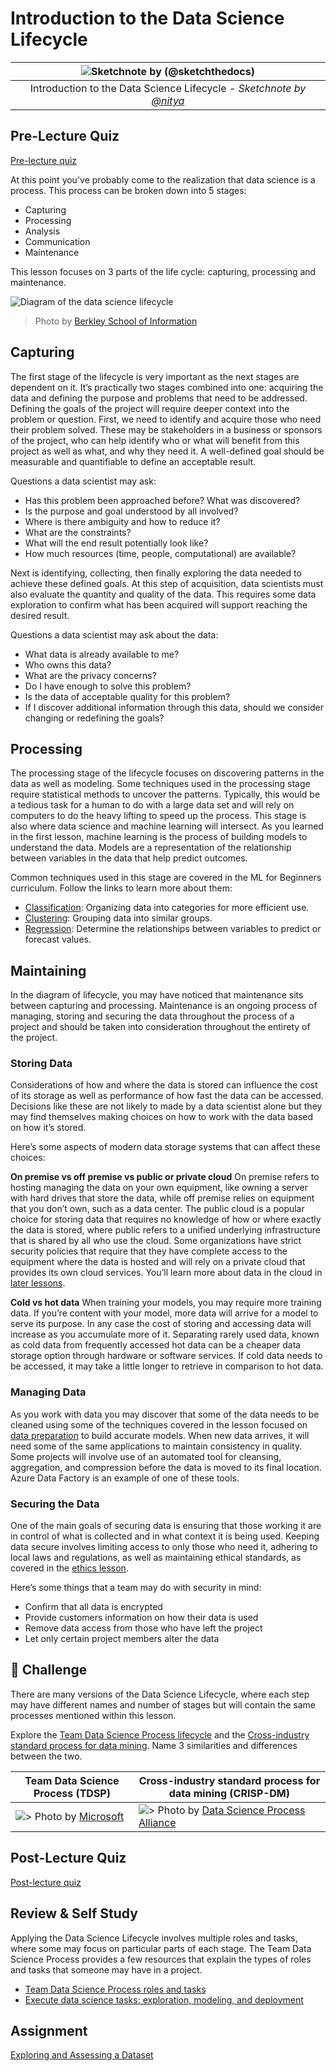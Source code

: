 # Introduction to the Data Science Lifecycle

|![ Sketchnote by [(@sketchthedocs)](https://sketchthedocs.dev) ](../../sketchnotes/14-DataScience-Lifecycle.png)|
|:---:|
| Introduction to the Data Science Lifecycle - _Sketchnote by [@nitya](https://twitter.com/nitya)_ |

## Pre-Lecture Quiz

[Pre-lecture quiz]()

At this point you've probably come to the realization that data science is a process. This process can be broken down into 5 stages:

- Capturing
- Processing
- Analysis
- Communication
- Maintenance


This lesson focuses on 3 parts of the life cycle: capturing, processing and maintenance.

![Diagram of the data science lifecycle](./data-science-lifecycle.jpg)
> Photo by [Berkley School of Information](https://ischoolonline.berkeley.edu/data-science/what-is-data-science/)

## Capturing

The first stage of the lifecycle is very important as the next stages are dependent on it. It’s practically two stages combined into one: acquiring the data and defining the purpose and problems that need to be addressed. 
Defining the goals of the project will require deeper context into the problem or question. First, we need to identify and acquire those who need their problem solved. These may be stakeholders in a business or sponsors of the project, who can help identify who or what will benefit from this project as well as what, and why they need it. A well-defined goal should be measurable and quantifiable to define an acceptable result. 

Questions a data scientist may ask:
-	Has this problem been approached before? What was discovered?
-	Is the purpose and goal understood by all involved?
-	Where is there ambiguity and how to reduce it?
-	What are the constraints?
-	What will the end result potentially look like?
-	How much resources (time, people, computational) are available?

Next is identifying, collecting, then finally exploring the data needed to achieve these defined goals. At this step of acquisition, data scientists must also evaluate the quantity and quality of the data. This requires some data exploration to confirm what has been acquired will support reaching the desired result.  

Questions a data scientist may ask about the data:
-	What data is already available to me?
-	Who owns this data?
-	What are the privacy concerns? 
-	Do I have enough to solve this problem?
-	Is the data of acceptable quality for this problem?
-	If I discover additional information through this data, should we consider changing or redefining the goals?

## Processing

The processing stage of the lifecycle focuses on discovering patterns in the data as well as modeling. Some techniques used in the processing stage require statistical methods to uncover the patterns. Typically, this would be a tedious task for a human to do with a large data set and will rely on computers to do the heavy lifting to speed up the process. This stage is also where data science and machine learning will intersect. As you learned in the first lesson, machine learning is the process of building models to understand the data. Models are a representation of the relationship between variables in the data that help predict outcomes.

Common techniques used in this stage are covered in the ML for Beginners curriculum.  Follow the links to learn more about them:

- [Classification](https://github.com/microsoft/ML-For-Beginners/tree/main/4-Classification):  Organizing data into categories for more efficient use.
- [Clustering](https://github.com/microsoft/ML-For-Beginners/tree/main/5-Clustering): Grouping data into similar groups.
- [Regression](https://github.com/microsoft/ML-For-Beginners/tree/main/2-Regression): Determine the relationships between variables to predict or forecast values.

## Maintaining
In the diagram of lifecycle, you may have noticed that maintenance sits between capturing and processing. Maintenance is an ongoing process of managing, storing and securing the data throughout the process of a project and should be taken into consideration throughout the entirety of the project. 

### Storing Data
Considerations of how and where the data is stored can influence the cost of its storage as well as performance of how fast the data can be accessed. Decisions like these are not likely to made by a data scientist alone but they may find themselves making choices on how to work with the data based on how it’s stored.

Here’s some aspects of modern data storage systems that can affect these choices: 

**On premise vs off premise vs public or private cloud**
On premise refers to hosting managing the data on your own equipment, like owning a server with hard drives that store the data, while off premise relies on equipment that you don’t own, such as a data center. The public cloud is a popular choice for storing data that requires no knowledge of how or where exactly the data is stored, where public refers to a unified underlying infrastructure that is shared by all who use the cloud. Some organizations have strict security policies that require that they have complete access to the equipment where the data is hosted and will rely on a private cloud that provides its own cloud services. You’ll learn more about data in the cloud in [later lessons](5-Data-Science-In-Cloud).

**Cold vs hot data** 
When training your models, you may require more training data. If you’re content with your model, more data will arrive for a model to serve its purpose. In any case the cost of storing and accessing data will increase as you accumulate more of it. Separating rarely used data, known as cold data from frequently accessed hot data can be a cheaper data storage option through hardware or software services. If cold data needs to be accessed, it may take a little longer to retrieve in comparison to hot data.

### Managing Data
As you work with data you may discover that some of the data needs to be cleaned using some of the techniques covered in the lesson focused on [data preparation](2-Working-With-Data\08-data-preparation) to build accurate models.  When new data arrives, it will need some of the same applications to maintain consistency in quality. Some projects will involve use of an automated tool for cleansing, aggregation, and compression before the data is moved to its final location. Azure Data Factory is an example of one of these tools.

### Securing the Data
One of the main goals of securing data is ensuring that those working it are in control of what is collected and in what context it is being used. Keeping data secure involves limiting access to only those who need it, adhering to local laws and regulations, as well as maintaining ethical standards, as covered in the [ethics lesson](1-Introduction\02-ethics). 

Here’s some things that a team may do with security in mind:
- Confirm that all data is encrypted
- Provide customers information on how their data is used
- Remove data access from those who have left the project 
- Let only certain project members alter the data


## 🚀 Challenge

There are many versions of the Data Science Lifecycle, where each step may have different names and number of stages but will contain the same processes mentioned within this lesson.

Explore the [Team Data Science Process lifecycle](https://docs.microsoft.com/en-us/azure/architecture/data-science-process/lifecycle) and the [Cross-industry standard process for data mining](https://www.datascience-pm.com/crisp-dm-2/). Name 3 similarities and differences between the two.

|Team Data Science Process (TDSP)|Cross-industry standard process for data mining (CRISP-DM)|
|--|--|
|![](..\images\tdsp-lifecycle2.png)> Photo by [Microsoft](https://docs.microsoft.com/en-us/azure/architecture/data-science-process/lifecycle)| ![](..\images\CRISP-DM.png)> Photo by [Data Science Process Alliance](https://www.datascience-pm.com/crisp-dm-2/)


## Post-Lecture Quiz
[Post-lecture quiz]()

## Review & Self Study

Applying the Data Science Lifecycle involves multiple roles and tasks, where some may focus on particular parts of each stage. The Team Data Science Process provides a few resources that explain the types of roles and tasks that someone may have in a project.

* [Team Data Science Process roles and tasks](https://docs.microsoft.com/en-us/azure/architecture/data-science-process/roles-tasks)
* [Execute data science tasks: exploration, modeling, and deployment](https://docs.microsoft.com/en-us/azure/architecture/data-science-process/execute-data-science-tasks)

## Assignment

[Exploring and Assessing a Dataset](assignment.md)
